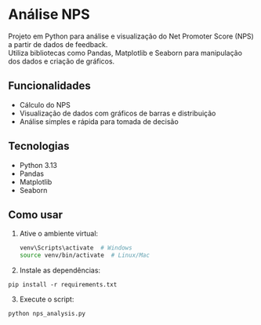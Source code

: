 # Análise NPS

Projeto em Python para análise e visualização do Net Promoter Score (NPS) a partir de dados de feedback.  
Utiliza bibliotecas como Pandas, Matplotlib e Seaborn para manipulação dos dados e criação de gráficos.

## Funcionalidades
- Cálculo do NPS
- Visualização de dados com gráficos de barras e distribuição
- Análise simples e rápida para tomada de decisão

## Tecnologias
- Python 3.13
- Pandas
- Matplotlib
- Seaborn

## Como usar
1. Ative o ambiente virtual:  
   ```bash
   venv\Scripts\activate  # Windows
   source venv/bin/activate  # Linux/Mac

2. Instale as dependências:

```
pip install -r requirements.txt
```

3. Execute o script:

```
python nps_analysis.py
```